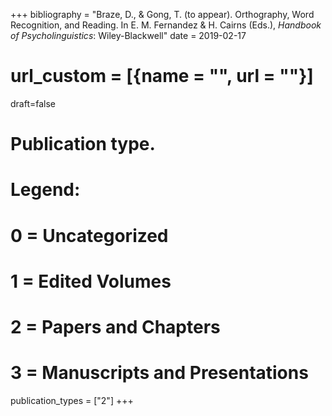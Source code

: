 +++
bibliography = "Braze, D., & Gong, T. (to appear). Orthography, Word Recognition, and Reading. In E. M. Fernandez & H. Cairns (Eds.), *Handbook of Psycholinguistics*: Wiley-Blackwell"
date = 2019-02-17
# url_custom = [{name = "", url = ""}]
draft=false
# Publication type.
# Legend:
# 0 = Uncategorized
# 1 = Edited Volumes
# 2 = Papers and Chapters
# 3 = Manuscripts and Presentations
publication_types = ["2"]
+++